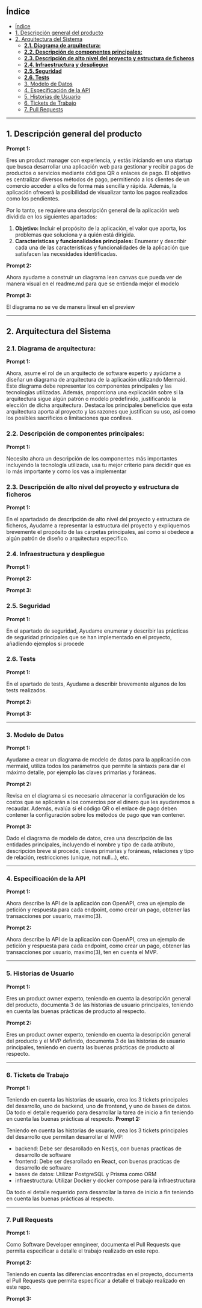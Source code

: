 ## Índice

- [Índice](#índice)
- [1. Descripción general del producto](#1-descripción-general-del-producto)
- [2. Arquitectura del Sistema](#2-arquitectura-del-sistema)
  - [**2.1. Diagrama de arquitectura:**](#21-diagrama-de-arquitectura)
  - [**2.2. Descripción de componentes principales:**](#22-descripción-de-componentes-principales)
  - [**2.3. Descripción de alto nivel del proyecto y estructura de ficheros**](#23-descripción-de-alto-nivel-del-proyecto-y-estructura-de-ficheros)
  - [**2.4. Infraestructura y despliegue**](#24-infraestructura-y-despliegue)
  - [**2.5. Seguridad**](#25-seguridad)
  - [**2.6. Tests**](#26-tests)
  - [3. Modelo de Datos](#3-modelo-de-datos)
  - [4. Especificación de la API](#4-especificación-de-la-api)
  - [5. Historias de Usuario](#5-historias-de-usuario)
  - [6. Tickets de Trabajo](#6-tickets-de-trabajo)
  - [7. Pull Requests](#7-pull-requests)

---

## 1. Descripción general del producto

**Prompt 1:**

Eres un product manager con experiencia, y estás iniciando en una startup que busca desarrollar una aplicación web para gestionar y recibir pagos de productos o servicios mediante códigos QR o enlaces de pago. El objetivo es centralizar diversos métodos de pago, permitiendo a los clientes de un comercio acceder a ellos de forma más sencilla y rápida. Además, la aplicación ofrecerá la posibilidad de visualizar tanto los pagos realizados como los pendientes.

Por lo tanto, se requiere una descripción general de la aplicación web dividida en los siguientes apartados:

1. **Objetivo:** Incluir el propósito de la aplicación, el valor que aporta, los problemas que soluciona y a quién está dirigida.
2. **Características y funcionalidades principales:** Enumerar y describir cada una de las características y funcionalidades de la aplicación que satisfacen las necesidades identificadas.

**Prompt 2:**

Ahora ayudame a construir un diagrama lean canvas que pueda ver de manera visual en el readme.md para que se entienda mejor el modelo

**Prompt 3:**

El diagrama no se ve de manera lineal en el preview

---

## 2. Arquitectura del Sistema

### **2.1. Diagrama de arquitectura:**

**Prompt 1:**

Ahora, asume el rol de un arquitecto de software experto y ayúdame a diseñar un diagrama de arquitectura de la aplicación utilizando Mermaid. Este diagrama debe representar los componentes principales y las tecnologías utilizadas. Además, proporciona una explicación sobre si la arquitectura sigue algún patrón o modelo predefinido, justificando la elección de dicha arquitectura. Destaca los principales beneficios que esta arquitectura aporta al proyecto y las razones que justifican su uso, así como los posibles sacrificios o limitaciones que conlleva.

### **2.2. Descripción de componentes principales:**

**Prompt 1:**

Necesito ahora un descripción de los componentes más importantes incluyendo la tecnología utilizada, usa tu mejor criterio para decidir que es lo más importante y como los vas a implementar

### **2.3. Descripción de alto nivel del proyecto y estructura de ficheros**

**Prompt 1:**

En el apartadado de descripción de alto nivel del proyecto y estructura de ficheros, Ayudame a representar la estructura del proyecto y expliquemos brevemente el propósito de las carpetas principales, así como si obedece a algún patrón de diseño o arquitectura específico.

### **2.4. Infraestructura y despliegue**

**Prompt 1:**

**Prompt 2:**

**Prompt 3:**

### **2.5. Seguridad**

**Prompt 1:**

En el apartado de seguridad, Ayudame enumerar y describir las prácticas de seguridad principales que se han implementado en el proyecto, añadiendo ejemplos si procede

### **2.6. Tests**

**Prompt 1:**

En el apartado de tests, Ayudame a describir brevemente algunos de los tests realizados.

**Prompt 2:**

**Prompt 3:**

---

### 3. Modelo de Datos

**Prompt 1:**

Ayudame a crear un diagrama de modelo de datos para la applicación con mermaid, utiliza todos los parámetros que permite la sintaxis para dar el máximo detalle, por ejemplo las claves primarias y foráneas.

**Prompt 2:**

Revisa en el diagrama si es necesario almacenar la configuración de los costos que se aplicarán a los comercios por el dinero que les ayudaremos a recaudar. Además, evalúa si el código QR o el enlace de pago deben contener la configuración sobre los métodos de pago que van contener.

**Prompt 3:**

Dado el diagrama de modelo de datos, crea una descripción de las entidades principales, incluyendo el nombre y tipo de cada atributo, descripción breve si procede, claves primarias y foráneas, relaciones y tipo de relación, restricciones (unique, not null…), etc.

---

### 4. Especificación de la API

**Prompt 1:**

Ahora describe la API de la aplicación con OpenAPI, crea un ejemplo de petición y respuesta para cada endpoint, como crear un pago, obtener las transacciones por usuario, maximo(3).

**Prompt 2:**

Ahora describe la API de la aplicación con OpenAPI, crea un ejemplo de petición y respuesta para cada endpoint, como crear un pago, obtener las transacciones por usuario, maximo(3), ten en cuenta el MVP.

---

### 5. Historias de Usuario

**Prompt 1:**

Eres un product owner experto, teniendo en cuenta la descripción general del producto, documenta 3 de las historias de usuario principales, teniendo en cuenta las buenas prácticas de producto al respecto.

**Prompt 2:**

Eres un product owner experto, teniendo en cuenta la descripción general del producto y el MVP definido, documenta 3 de las historias de usuario principales, teniendo en cuenta las buenas prácticas de producto al respecto.

---

### 6. Tickets de Trabajo

**Prompt 1:**

Teniendo en cuenta las historias de usuario, crea los 3 tickets principales del desarrollo, uno de backend, uno de frontend, y uno de bases de datos. Da todo el detalle requerido para desarrollar la tarea de inicio a fin teniendo en cuenta las buenas prácticas al respecto.
**Prompt 2:**

Teniendo en cuenta las historias de usuario, crea los 3 tickets principales del desarrollo que permitan desarrollar el MVP: 
 - backend: Debe ser desarollado en Nestjs, con buenas practicas de desarrollo de software
 - frontend: Debe ser desarollado en React, con buenas practicas de desarrollo de software
 - bases de datos: Utilizar PostgreSQL y Prisma como ORM
 - infraestructura: Utilizar Docker y docker compose para la infraestructura

Da todo el detalle requerido para desarrollar la tarea de inicio a fin teniendo en cuenta las buenas prácticas al respecto.

---

### 7. Pull Requests

**Prompt 1:**

Como Software Developer enngineer, documenta el Pull Requests que permita especificar a detalle el trabajo realizado en este repo.

**Prompt 2:**

Teniendo en cuenta las diferencias encontradas en el proyecto, documenta el Pull Requests que permita especificar a detalle el trabajo realizado en este repo.

**Prompt 3:**
